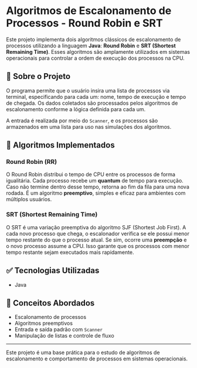 # Algoritmos de Escalonamento de Processos - Round Robin e SRT

Este projeto implementa dois algoritmos clássicos de escalonamento de processos utilizando a linguagem **Java**: **Round Robin** e **SRT (Shortest Remaining Time)**. Esses algoritmos são amplamente utilizados em sistemas operacionais para controlar a ordem de execução dos processos na CPU.

## 📌 Sobre o Projeto

O programa permite que o usuário insira uma lista de processos via terminal, especificando para cada um: nome, tempo de execução e tempo de chegada. Os dados coletados são processados pelos algoritmos de escalonamento conforme a lógica definida para cada um.

A entrada é realizada por meio do `Scanner`, e os processos são armazenados em uma lista para uso nas simulações dos algoritmos.

## 🔄 Algoritmos Implementados

### Round Robin (RR)

O Round Robin distribui o tempo de CPU entre os processos de forma igualitária. Cada processo recebe um **quantum** de tempo para execução. Caso não termine dentro desse tempo, retorna ao fim da fila para uma nova rodada. É um algoritmo **preemptivo**, simples e eficaz para ambientes com múltiplos usuários.

### SRT (Shortest Remaining Time)

O SRT é uma variação preemptiva do algoritmo SJF (Shortest Job First). A cada novo processo que chega, o escalonador verifica se ele possui menor tempo restante do que o processo atual. Se sim, ocorre uma **preempção** e o novo processo assume a CPU. Isso garante que os processos com menor tempo restante sejam executados mais rapidamente.

## ✅ Tecnologias Utilizadas

- Java

## 🧠 Conceitos Abordados

- Escalonamento de processos
- Algoritmos preemptivos
- Entrada e saída padrão com `Scanner`
- Manipulação de listas e controle de fluxo

---

Este projeto é uma base prática para o estudo de algoritmos de escalonamento e comportamento de processos em sistemas operacionais.
